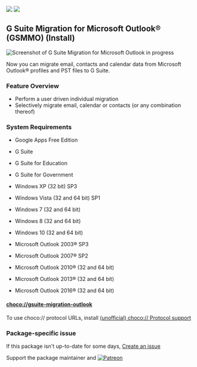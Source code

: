 [![](https://img.shields.io/chocolatey/v/gsuite-migration-outlook?color=green&label=gsuite-migration-outlook)](https://chocolatey.org/packages/gsuite-migration-outlook) [![](https://img.shields.io/chocolatey/dt/gsuite-migration-outlook)](https://chocolatey.org/packages/gsuite-migration-outlook)

## G Suite Migration for Microsoft Outlook® (GSMMO) (Install)

![Screenshot of G Suite Migration for Microsoft Outlook in progress](https://tools.google.com/dlpage/res/outlookmigration/gammo-output.gif)

Now you can migrate email, contacts and calendar data from Microsoft Outlook® profiles and PST files to G Suite.

### Feature Overview

* Perform a user driven individual migration
* Selectively migrate email, calendar or contacts (or any combination thereof)	

### System Requirements
* Google Apps Free Edition 
* G Suite 
* G Suite for Education 
* G Suite for Government

* Windows XP (32 bit) SP3 
* Windows Vista (32 and 64 bit) SP1 
* Windows 7 (32 and 64 bit) 
* Windows 8 (32 and 64 bit) 
* Windows 10 (32 and 64 bit)

* Microsoft Outlook 2003® SP3 
* Microsoft Outlook 2007® SP2 
* Microsoft Outlook 2010® (32 and 64 bit) 
* Microsoft Outlook 2013® (32 and 64 bit) 
* Microsoft Outlook 2016® (32 and 64 bit)

#### [choco://gsuite-migration-outlook](choco://gsuite-migration-outlook)
To use choco:// protocol URLs, install [(unofficial) choco:// Protocol support ](https://chocolatey.org/packages/choco-protocol-support)

### Package-specific issue
If this package isn't up-to-date for some days, [Create an issue](https://github.com/tunisiano187/Chocolatey-packages/issues/new/choose)

Support the package maintainer and [![Patreon](https://cdn.jsdelivr.net/gh/tunisiano187/Chocolatey-packages@d15c4e19c709e7148588d4523ffc6dd3cd3c7e5e/icons/patreon.png)](https://www.patreon.com/tunisiano)
